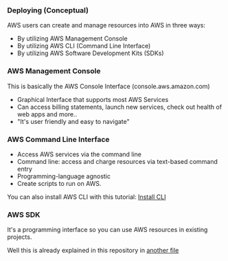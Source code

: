 ### Deploying (Conceptual)

AWS users can create and manage resources into AWS in three ways:

* By utilizing AWS Management Console
* By utilizing AWS CLI (Command Line Interface)
* By utilizing AWS Software Development Kits (SDKs)

### AWS Management Console

This is basically the AWS Console Interface (console.aws.amazon.com)

* Graphical Interface that supports most AWS Services
* Can access billing statements, launch new services, check out health of web apps and more..
* "It's user friendly and easy to navigate"

### AWS Command Line Interface

* Access AWS services via the command line
* Command line: access and charge resources via text-based command entry
* Programming-language agnostic
* Create scripts to run on AWS.

You can also install AWS CLI with this tutorial: [Install CLI](../Setup/InstallCLI.md)

### AWS SDK

It's a programming interface so you can use AWS resources in existing projects.

Well this is already explained in this repository in [another file](../Setup/Sdk.md)
